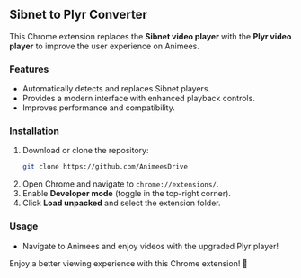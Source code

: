 ## Sibnet to Plyr Converter

This Chrome extension replaces the **Sibnet video player** with the **Plyr video player** to improve the user experience on Animees.

### Features
- Automatically detects and replaces Sibnet players.
- Provides a modern interface with enhanced playback controls.
- Improves performance and compatibility.

### Installation
1. Download or clone the repository:
   ```bash
   git clone https://github.com/AnimeesDrive
   ```
2. Open Chrome and navigate to `chrome://extensions/`.
3. Enable **Developer mode** (toggle in the top-right corner).
4. Click **Load unpacked** and select the extension folder.

### Usage
- Navigate to Animees and enjoy videos with the upgraded Plyr player!

Enjoy a better viewing experience with this Chrome extension! 🎥

